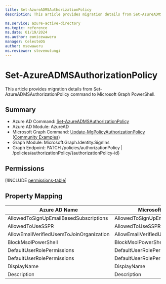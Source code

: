 ```yaml
---
title: Set-AzureADMSAuthorizationPolicy
description: This article provides migration details from Set-AzureADMSAuthorizationPolicy command to Microsoft Graph PowerShell.

ms.service: azure-active-directory
ms.topic: reference
ms.date: 01/19/2024
ms.author: eunicewaweru
manager: CelesteDG
author: msewaweru
ms.reviewer: stevemutungi
---
```


# Set-AzureADMSAuthorizationPolicy

This article provides migration details from Set-AzureADMSAuthorizationPolicy command to Microsoft Graph PowerShell.

## Summary

+ Azure AD Command: [Set-AzureADMSAuthorizationPolicy](/powershell/module/azuread/set-azureadmsauthorizationpolicy)
+ Azure AD Module: AzureAD
+ Microsoft Graph Command: [Update-MgPolicyAuthorizationPolicy](/powershell/module/microsoft.graph.identity.signins/update-mgpolicyauthorizationpolicy) ([Community Examples](https://github.com/orgs/msgraph/discussions?discussions_q=Update-MgPolicyAuthorizationPolicy))
+ Graph Module: Microsoft.Graph.Identity.SignIns
+ Graph Endpoint:  PATCH /policies/authorizationPolicy | /policies/authorizationPolicy/{authorizationPolicy-id}

## Permissions

[!INCLUDE [permissions-table](~/graphref/api-reference/v1.0/includes/permissions/authorizationpolicy-update-permissions.md)]

## Property Mapping

|Azure AD Name|Microsoft Graph Name|
|---|---|
|AllowedToSignUpEmailBasedSubscriptions|AllowedToSignUpEmailBasedSubscriptions|
|AllowedToUseSSPR|AllowedToUseSSPR|
|AllowEmailVerifiedUsersToJoinOrganization|AllowEmailVerifiedUsersToJoinOrganization|
|BlockMsolPowerShell|BlockMsolPowerShell|
|DefaultUserRolePermissions|DefaultUserRolePermissions|
|DefaultUserRolePermissions|DefaultUserRolePermissions|
|DisplayName|DisplayName|
|Description|Description|